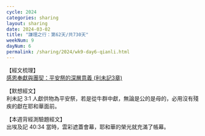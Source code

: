 ```yaml
---
cycle: 2024
categories: sharing
layout: sharing
date: 2024-03-02
title: "謙理之行：第62天/共730天"
weekNum: 9
dayNum: 6
permalink: /sharing/2024/wk9-day6-qianli.html
---
```


【經文梳理】  
<a href="https://youtu.be/ic8w7D16xyU" target="_blank">感恩奉獻與團契：平安祭的深層意義 (利未記3章)</a>

【默想經文】  
利未記 3:1 人獻供物為平安祭，若是從牛群中獻，無論是公的是母的，必用沒有殘疾的獻在耶和華面前。

【本週背經測驗題經文】  
出埃及記 40:34 當時，雲彩遮蓋會幕，耶和華的榮光就充滿了帳幕。